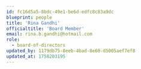 ```yaml
---
id: fc16d5a5-8bdc-49e1-be6d-edfc8c83a9dc
blueprint: people
title: 'Rina Gandhi'
officialtitle: 'Board Member'
email: rina.b.gandhi@hotmail.com
role:
  - board-of-directors
updated_by: 1179db75-8eeb-4bad-8e60-d5005aef7ef8
updated_at: 1758203195
---
```

